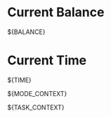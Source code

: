 <context>

# Current Balance
${BALANCE}

# Current Time
${TIME}

${MODE_CONTEXT}

${TASK_CONTEXT}

</context>
